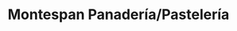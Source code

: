 ---
title: "Montespan Panadería/Pastelería"
url: /san-sebastian-de-los-reyes/montespan-panaderia-pasteleria/
shop: panadería
---